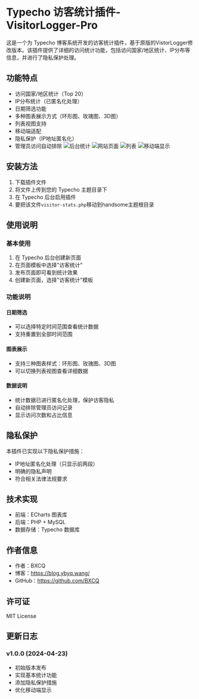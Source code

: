 # Typecho 访客统计插件-VisitorLogger-Pro
这是一个为 Typecho 博客系统开发的访客统计插件，基于原版的VistorLogger修改版本。该插件提供了详细的访问统计功能，包括访问国家/地区统计、IP分布等信息，并进行了隐私保护处理。


## 功能特点

- 访问国家/地区统计（Top 20）
- IP分布统计（已匿名化处理）
- 日期筛选功能
- 多种图表展示方式（环形图、玫瑰图、3D图）
- 列表视图支持
- 移动端适配
- 隐私保护（IP地址匿名化）
- 管理员访问自动排除
![后台统计](https://github.com/user-attachments/assets/abf6e988-8541-4f6d-9fef-dceb1a27ec8e)
![网站页面](https://github.com/user-attachments/assets/7572ba77-88ff-44e8-9b20-0b148ee73ea8)
![列表](https://github.com/user-attachments/assets/f3b4aaea-4b2b-4e75-becf-a4eae04e5f71)
![移动端显示](https://github.com/user-attachments/assets/39bfdcdd-012c-48ef-b8df-e25566f93454)

  

## 安装方法

1. 下载插件文件
2. 将文件上传到您的 Typecho 主题目录下
3. 在 Typecho 后台启用插件
4. 要把该文件`visitor-stats.php`移动到handsome主题根目录

## 使用说明

### 基本使用

1. 在 Typecho 后台创建新页面
2. 在页面模板中选择"访客统计"
3. 发布页面即可看到统计效果
4. 创建新页面，选择"访客统计"模板

### 功能说明

#### 日期筛选
- 可以选择特定时间范围查看统计数据
- 支持重置到全部时间范围

#### 图表展示
- 支持三种图表样式：环形图、玫瑰图、3D图
- 可以切换列表视图查看详细数据

#### 数据说明
- 统计数据已进行匿名化处理，保护访客隐私
- 自动排除管理员访问记录
- 显示访问次数和占比信息

## 隐私保护

本插件已实现以下隐私保护措施：
- IP地址匿名化处理（只显示前两段）
- 明确的隐私声明
- 符合相关法律法规要求

## 技术实现

- 前端：ECharts 图表库
- 后端：PHP + MySQL
- 数据存储：Typecho 数据库

## 作者信息

- 作者：BXCQ
- 博客：https://blog.ybyq.wang/
- GitHub：https://github.com/BXCQ

## 许可证

MIT License

## 更新日志

### v1.0.0 (2024-04-23)
- 初始版本发布
- 实现基本统计功能
- 添加隐私保护措施
- 优化移动端显示
